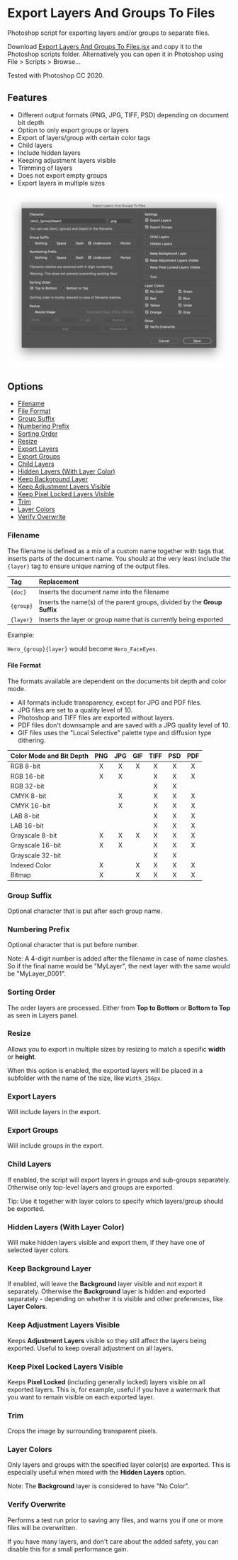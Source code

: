 # Export Layers And Groups To Files

Photoshop script for exporting layers and/or groups to separate files.

Download [Export Layers And Groups To Files.jsx](https://github.com/mortenblaa/photoshop-scripts/raw/master/Export%20Layers%20And%20Groups%20To%20Files/Export%20Layers%20And%20Groups%20To%20Files.jsx) and copy it to the Photoshop scripts folder. Alternatively you can open it in Photoshop using File > Scripts > Browse...

Tested with Photoshop CC 2020.

## Features

- Different output formats (PNG, JPG, TIFF, PSD) depending on document bit depth
- Option to only export groups or layers
- Export of layers/group with certain color tags
- Child layers
- Include hidden layers
- Keeping adjustment layers visible
- Trimming of layers
- Does not export empty groups
- Export layers in multiple sizes

![](ScriptUI.png)

## Options

- [Filename](#Filename)
- [File Format](#File-Format)
- [Group Suffix](#Group-Suffix)
- [Numbering Prefix](#Numbering-Prefix)
- [Sorting Order](#Sorting-Order)
- [Resize](#Resize)
- [Export Layers](#Export-Layers)
- [Export Groups](#Export-Groups)
- [Child Layers](#Child-Layers)
- [Hidden Layers (With Layer Color)](#Hidden-Layers-With-Layer-Color)
- [Keep Background Layer](#Keep-Background-Layer)
- [Keep Adjustment Layers Visible](#Keep-Adjustment-Layers-Visible)
- [Keep Pixel Locked Layers Visible](#Keep-Pixel-Locked-Layers-Visible)
- [Trim](#Trim)
- [Layer Colors](#Layer-Colors)
- [Verify Overwrite](#Verify-Overwrite)

### Filename

The filename is defined as a mix of a custom name together with tags that inserts parts of the document name. You should at the very least include the `{layer}` tag to ensure unique naming of the output files.

| Tag | Replacement |
| :--- | :--- |
| `{doc}` | Inserts the document name into the filename |
| `{group}` | Inserts the name(s) of the parent groups, divided by the **Group Suffix** |
| `{layer}` | Inserts the layer or group name that is currently being exported |

Example: 

`Hero_{group}{layer}` would become `Hero_FaceEyes`.

#### File Format

The formats available are dependent on the documents bit depth and color mode.

- All formats include transparency, except for JPG and PDF files.
- JPG files are set to a quality level of 10.
- Photoshop and TIFF files are exported without layers.
- PDF files don't downsample and are saved with a JPG quality level of 10.
- GIF files uses the "Local Selective" palette type and diffusion type dithering.

| Color Mode and Bit Depth | PNG  | JPG  | GIF  | TIFF | PSD  | PDF  |
| :---                     | :--: | :--: | :--: | :--: | :--: | :--: |
| RGB 8-bit                | X    | X    | X    | X    | X    | X    |
| RGB 16-bit               | X    | X    |      | X    | X    | X    |
| RGB 32-bit               |      |      |      | X    | X    |      |
| CMYK 8-bit               |      | X    |      | X    | X    | X    |
| CMYK 16-bit              |      | X    |      | X    | X    | X    |
| LAB 8-bit                |      |      |      | X    | X    | X    |
| LAB 16-bit               |      |      |      | X    | X    | X    |
| Grayscale 8-bit          | X    | X    | X    | X    | X    | X    |
| Grayscale 16-bit         | X    | X    |      | X    | X    | X    |
| Grayscale 32-bit         |      |      |      | X    | X    |      |
| Indexed Color            | X    |      | X    | X    | X    | X    |
| Bitmap                   | X    |      | X    | X    | X    | X    |

### Group Suffix

Optional character that is put after each group name.

### Numbering Prefix

Optional character that is put before number. 

Note: A 4-digit number is added after the filename in case of name clashes. So if the final name would be "MyLayer", the next layer with the same would be "MyLayer_0001".

### Sorting Order

The order layers are processed. Either from **Top to Bottom** or **Bottom to Top** as seen in Layers panel.

### Resize

Allows you to export in multiple sizes by resizing to match a specific **width** or **height**.

When this option is enabled, the exported layers will be placed in a subfolder with the name of the size, like `Width_256px`.

### Export Layers

Will include layers in the export.

### Export Groups

Will include groups in the export.

### Child Layers

If enabled, the script will export layers in groups and sub-groups separately. Otherwise only top-level layers and groups are exported.

Tip: Use it together with layer colors to specify which layers/group should be exported.

### Hidden Layers (With Layer Color)

Will make hidden layers visible and export them, if they have one of selected layer colors.

### Keep Background Layer

If enabled, will leave the **Background** layer visible and not export it separately. Otherwise the **Background** layer is hidden and exported separately - depending on whether it is visible and other preferences, like **Layer Colors**.

### Keep Adjustment Layers Visible

Keeps **Adjustment Layers** visible so they still affect the layers being exported. Useful to keep overall adjustment on all layers.

### Keep Pixel Locked Layers Visible

Keeps **Pixel Locked** (including generally locked) layers visible on all exported layers. This is, for example, useful if you have a watermark that you want to remain visible on each exported layer.

### Trim

Crops the image by surrounding transparent pixels.

### Layer Colors

Only layers and groups with the specified layer color(s) are exported. This is especially useful when mixed with the **Hidden Layers** option.

Note: The **Background** layer is considered to have "No Color".

### Verify Overwrite

Performs a test run prior to saving any files, and warns you if one or more files will be overwritten.

If you have many layers, and don't care about the added safety, you can disable this for a small performance gain.
